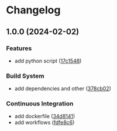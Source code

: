# Changelog

## 1.0.0 (2024-02-02)


### Features

* add python script ([17c1548](https://github.com/Necrelox/CRYPTO-VIZ-Processor/commit/17c15486c55f9cd7f861f1e6d37f9d0e83447540))


### Build System

* add dependencies and other ([378cb02](https://github.com/Necrelox/CRYPTO-VIZ-Processor/commit/378cb02441916406fa691a6d66f1ebbd4631ec0b))


### Continuous Integration

* add dockerfile ([34d8141](https://github.com/Necrelox/CRYPTO-VIZ-Processor/commit/34d8141f2f9ca5cb978db7cfab98fecbd1625f01))
* add workflows ([fdfe8c6](https://github.com/Necrelox/CRYPTO-VIZ-Processor/commit/fdfe8c600c15322a8dfa37e120d68e77066a9b8c))
